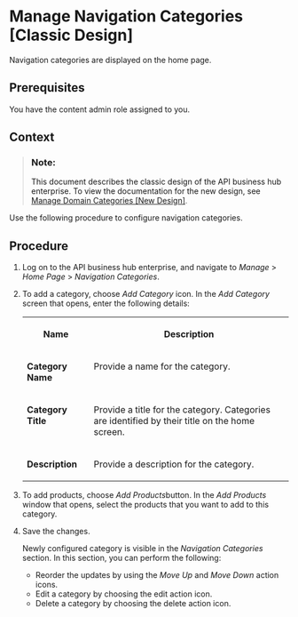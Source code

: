 <!-- loio7f1a44b6454d49f3ad007fbd2e1be72f -->

# Manage Navigation Categories \[Classic Design\]

Navigation categories are displayed on the home page.



<a name="loio7f1a44b6454d49f3ad007fbd2e1be72f__prereq_rng_phk_dhb"/>

## Prerequisites

You have the content admin role assigned to you.



<a name="loio7f1a44b6454d49f3ad007fbd2e1be72f__context_avx_yrt_xhb"/>

## Context

> ### Note:  
> This document describes the classic design of the API business hub enterprise. To view the documentation for the new design, see [Manage Domain Categories \[New Design\]](manage-domain-categories-new-design-bd9691d.md).

Use the following procedure to configure navigation categories.



<a name="loio7f1a44b6454d49f3ad007fbd2e1be72f__steps_bvx_yrt_xhb"/>

## Procedure

1.  Log on to the API business hub enterprise, and navigate to *Manage* \> *Home Page* \> *Navigation Categories*.

2.  To add a category, choose *Add Category* icon. In the *Add Category* screen that opens, enter the following details:


    <table>
    <tr>
    <th valign="top">

    Name


    
    </th>
    <th valign="top">

    Description


    
    </th>
    </tr>
    <tr>
    <td valign="top">
    
    **Category Name**


    
    </td>
    <td valign="top">
    
    Provide a name for the category.


    
    </td>
    </tr>
    <tr>
    <td valign="top">
    
    **Category Title**


    
    </td>
    <td valign="top">
    
    Provide a title for the category. Categories are identified by their title on the home screen.


    
    </td>
    </tr>
    <tr>
    <td valign="top">
    
    **Description**


    
    </td>
    <td valign="top">
    
    Provide a description for the category.


    
    </td>
    </tr>
    </table>
    
3.  To add products, choose *Add Products*button. In the *Add Products* window that opens, select the products that you want to add to this category.

4.  Save the changes.

    Newly configured category is visible in the *Navigation Categories* section. In this section, you can perform the following:

    -   Reorder the updates by using the *Move Up* and *Move Down* action icons.
    -   Edit a category by choosing the edit action icon.
    -   Delete a category by choosing the delete action icon.



